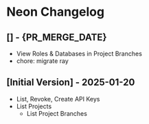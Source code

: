 # Neon Changelog

## [] - {PR_MERGE_DATE}

- View Roles & Databases in Project Branches
- chore: migrate ray

## [Initial Version] - 2025-01-20

- List, Revoke, Create API Keys
- List Projects
    - List Project Branches
